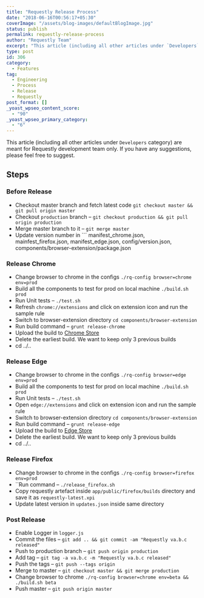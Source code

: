 ```yaml
---
title: "Requestly Release Process"
date: "2018-06-16T00:56:17+05:30"
coverImage: "/assets/blog-images/defaultBlogImage.jpg"
status: publish
permalink: requestly-release-process
author: "Requestly Team"
excerpt: "This article (including all other articles under `Developers` category) are meant for Requestly development team only. If you have any suggestions, please feel free to suggest."
type: post
id: 306
category:
  - Features
tag:
  - Engineering
  - Process
  - Release
  - Requestly
post_format: []
_yoast_wpseo_content_score:
  - "90"
_yoast_wpseo_primary_category:
  - "6"
---
```


This article (including all other articles under `Developers` category) are meant for Requestly development team only. If you have any suggestions, please feel free to suggest.

## Steps

### Before Release

- Checkout master branch and fetch latest code<span> </span>`git checkout master && git pull origin master`
- Checkout<span> </span>`production`<span> </span>branch –<span> </span>`git checkout production && git pull origin production`
- Merge master branch to it –<span> </span>`git merge master`
- Update version number in<span> </span> ```
  manifest_chrome.json,
  mainfest_firefox.json,
  manifest_edge.json,
  config/version.json,
  components/browser-extension/package.json

### Release Chrome

- Change browser to chrome in the configs `./rq-config browser=chrome env=prod`
- Build all the components to test for prod on local machine `./build.sh prod`
- Run Unit tests –<span> </span>`./test.sh`
- Refresh `chrome://extensions` and click on extension icon and run the sample rule
- Switch to browser-extension directory<span> </span>`cd components/browser-extension`
- Run build command –<span> </span>`grunt release-chrome`
- Upload the build to<span> </span>[Chrome Store](https://chrome.google.com/webstore/developer/dashboard)
- Delete the earliest build. We want to keep only 3 previous builds
- cd ../..

### Release Edge

- Change browser to chrome in the configs `./rq-config browser=edge env=prod`
- Build all the components to test for prod on local machine `./build.sh prod`
- Run Unit tests –<span> </span>`./test.sh`
- Open `edge://extensions` and click on extension icon and run the sample rule
- Switch to browser-extension directory<span> </span>`cd components/browser-extension`
- Run build command –<span> </span>`grunt release-edge`
- Upload the build to<span> </span>[Edge Store](https://partner.microsoft.com/en-us/dashboard/microsoftedge/b3e69bf0-262d-40a8-a4f5-eded941b79eb/packages/overview)
- Delete the earliest build. We want to keep only 3 previous builds
- cd ../..

### Release Firefox

- Change browser to chrome in the configs `./rq-config browser=firefox env=prod`
- ``Run command –<span> </span>`./release_firefox.sh`
- Copy requestly artefact inside `app/public/firefox/builds` directory and save it as `requestly-latest.xpi`
- Update latest version in `updates.json` inside same directory

### Post Release

- Enable Logger in `logger.js`
- Commit the files –<span> </span>`git add .. && git commit -am "Requestly va.b.c released"`
- Push to production branch –<span> </span>`git push origin production`
- Add tag –<span> </span>`git tag -a va.b.c -m "Requestly va.b.c released"`
- Push the tags –<span> </span>`git push --tags origin`
- Merge to master –<span> </span>`git checkout master && git merge production`
- Change browser to chrome `./rq-config browser=chrome env=beta && ./build.sh beta`
- Push master –<span> </span>`git push origin master`
